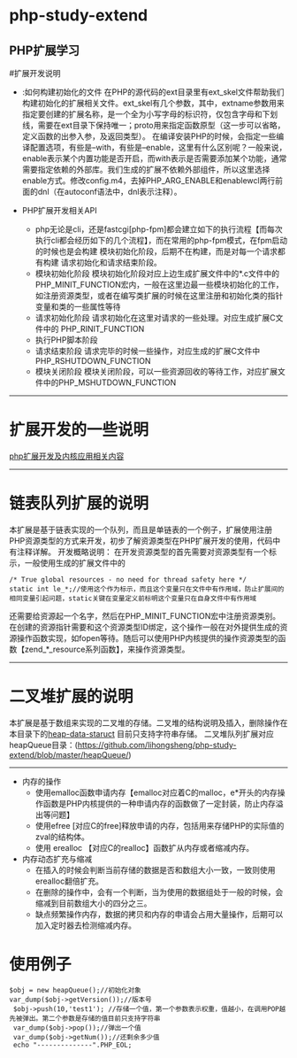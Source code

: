 # php-study-extend
PHP扩展学习
---
#扩展开发说明
+ :如何构建初始化的文件
      在PHP的源代码的ext目录里有ext_skel文件帮助我们构建初始化的扩展相关文件。ext_skel有几个参数，其中，extname参数用来指定要创建的扩展名称，是一个全为小写字母的标识符，仅包含字母和下划线，需要在ext目录下保持唯一；proto用来指定函数原型（这一步可以省略，定义函数的出参入参，及返回类型）。
      在编译安装PHP的时候，会指定一些编译配置选项，有些是–with，有些是–enable，这里有什么区别呢？一般来说，enable表示某个内置功能是否开启，而with表示是否需要添加某个功能，通常需要指定依赖的外部库。我们生成的扩展不依赖外部组件，所以这里选择enable方式。修改config.m4，去掉PHP_ARG_ENABLE和enablewcl两行前面的dnl（在autoconf语法中，dnl表示注释）。

+ PHP扩展开发相关API
  + php无论是cli，还是fastcgi[php-fpm]都会建立如下的执行流程【而每次执行cli都会经历如下的几个流程】，而在常用的php-fpm模式，在fpm启动的时候也是会构建 模块初始化阶段，后期不在构建，而是对每一个请求都有构建 请求初始化和请求结束阶段。
   + 模块初始化阶段
      模块初始化阶段对应上边生成扩展文件中的*.c文件中的PHP_MINIT_FUNCTION宏内，一般在这里边最一些模块初始化的工作，如注册资源类型，或者在编写类扩展的时候在这里注册和初始化类的指针变量和类的一些属性等待
  + 请求初始化阶段
       请求初始化在这里对请求的一些处理。对应生成扩展C文件中的 PHP_RINIT_FUNCTION
  + 执行PHP脚本阶段
  + 请求结束阶段
       请求完毕的时候一些操作，对应生成的扩展C文件中PHP_RSHUTDOWN_FUNCTION
  + 模块关闭阶段
       模块关闭阶段，可以一些资源回收的等待工作，对应扩展文件中的PHP_MSHUTDOWN_FUNCTION
---

# 扩展开发的一些说明

  [php扩展开发及内核应用相关内容](https://github.com/lihongsheng/php-study-extend/blob/master/PHP-%E6%89%A9%E5%B1%95%E5%BC%80%E5%8F%91%E5%8F%8A%E5%86%85%E6%A0%B8%E5%BA%94%E7%94%A8%E7%9B%B8%E5%85%B3%E5%86%85%E5%AE%B9-v1.0.pdf)

---

# 链表队列扩展的说明

   本扩展是基于链表实现的一个队列，而且是单链表的一个例子，扩展使用注册PHP资源类型的方式来开发，初步了解资源类型在PHP扩展开发的使用，代码中有注释详解。
  开发概略说明：
     在开发资源类型的首先需要对资源类型有一个标示，一般使用生成的扩展文件中的
```
/* True global resources - no need for thread safety here */
static int le_*;//使用这个作为标示，而且这个变量只在文件中有作用域，防止扩展间的相同变量引起问题，static关键在变量定义前标明这个变量只在自身文件中有作用域
```
还需要给资源起一个名字，然后在PHP_MINIT_FUNCTION宏中注册资源类别。在创建的资源指针需要和这个资源类型ID绑定，这个操作一般在对外提供生成的资源操作函数实现，如fopen等待。随后可以使用PHP内核提供的操作资源类型的函数【zend_*_resource系列函数】，来操作资源类型。


***
# 二叉堆扩展的说明
本扩展是基于数组来实现的二叉堆的存储。二叉堆的结构说明及插入，删除操作在本目录下的[heap-data-staruct](https://github.com/lihongsheng/php-study-extend/blob/master/heapQueue/head-data-struct.md)
目前只支持字符串存储。
二叉堆队列扩展对应 heapQueue目录：(https://github.com/lihongsheng/php-study-extend/blob/master/heapQueue/)
***
+ 内存的操作
  + 使用emalloc函数申请内存【emalloc对应着C的malloc，e*开头的内存操作函数是PHP内核提供的一种申请内存的函数做了一定封装，防止内存溢出等问题】
  + 使用efree [对应C的free]释放申请的内存，包括用来存储PHP的实际值的zval的结构体。
  + 使用 erealloc 【对应C的realloc】函数扩从内存或者缩减内存。
+ 内存动态扩充与缩减
   + 在插入的时候会判断当前存储的数据是否和数组大小一致，一致则使用erealloc翻倍扩充。
   + 在删除的操作中，会有一个判断，当为使用的数据组处于一般的时候，会缩减到目前数组大小的四分之三。
   + 缺点频繁操作内存，数据的拷贝和内存的申请会占用大量操作，后期可以加入定时器去检测缩减内存。

# 使用例子
```
$obj = new heapQueue();//初始化对象
var_dump($obj->getVersion());//版本号
 $obj->push(10,'test1'); //存储一个值，第一个参数表示权重，值越小，在调用POP越先被弹出。第二个参数是存储的值目前只支持字符串
 var_dump($obj->pop());//弹出一个值
 var_dump($obj->getNum());//还剩余多少值
 echo "--------------".PHP_EOL;
```
